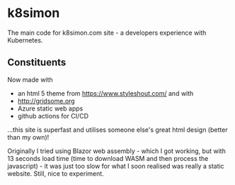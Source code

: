 # k8simon
The main code for k8simon.com site - a developers experience with Kubernetes.

## Constituents
Now made with 

* an html 5 theme from https://www.styleshout.com/ and with 
* http://gridsome.org 
* Azure static web apps
* github actions for CI/CD

...this site is superfast and utilises someone else's great html design (better than my own)!

Originally I tried using Blazor web assembly - which I got working, but with 13 seconds load time (time to download WASM and then process the javascript) - it was just too slow for what I soon realised was really a static website. Still, nice to experiment.
